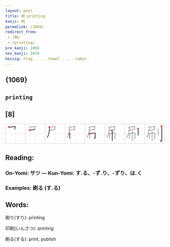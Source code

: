 ```yaml
---
layout: post
title: 刷 printing
kanji: 刷
permalink: /1069/
redirect_from:
 - /刷/
 - /printing/
pre_kanji: 1068
nex_kanji: 1070
heisig: Flag . . . towel . . . saber.
---
```


## {1069}

## `printing`

## [8]

<div class="stroke"><img src="../images/E588B7.png" /></div>

## Reading:

### On-Yomi: サツ &mdash; Kun-Yomi: す.る、-ず.り、-ずり、は.く

### Examples: 刷る (す.る)

## Words:

刷り(すり): printing

印刷(いんさつ): printing

刷る(する): print, publish
